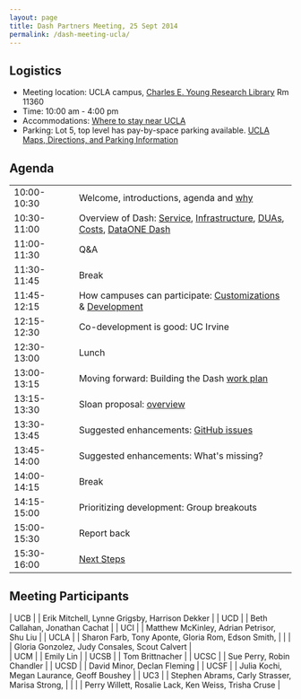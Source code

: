 ```yaml
---
layout: page
title: Dash Partners Meeting, 25 Sept 2014
permalink: /dash-meeting-ucla/
---
```


## Logistics

* Meeting location: UCLA campus, [Charles E. Young Research Library](http://www.library.ucla.edu/libraries/researchlibrary/research-library-charles-e-young) Rm 11360
* Time: 10:00 am - 4:00 pm
* Accommodations: [Where to stay near UCLA](http://www.admissions.ucla.edu/tours/accommodations.htm)
* Parking: Lot 5, top level has pay-by-space parking available. [UCLA Maps, Directions, and Parking Information](http://www.ucla.edu/maps-directions-parking/)

## Agenda

<table style="width:100%">
  <tr>
    <td>10:00-10:30</td>
  	<td> </td>
    <td>Welcome, introductions, agenda and <a href="https://docs.google.com/presentation/d/1R85J-jDkpWIA7-STE-tmzdF7I4fqZnrF0pyRMYaSQNo/edit#slide=id.p14">why</a></td> 
  </tr>
  <tr>
    <td>10:30-11:00</td>
   	<td> </td>
   <td>Overview of Dash: <a href="http://dash-dev.ucop.edu">Service</a>, <a href="https://docs.google.com/presentation/d/1-z2paQvWqnoUGjvfextWW74EizcCrRJa10u3-vjdgls/edit#slide=id.p13">Infrastructure</a>, <a href="https://docs.google.com/presentation/d/1Q6lZzfX8pHLct4DHWCFXI8GFLTqiHz60uWqjd_JiNzk/edit#slide=id.p">DUAs</a>, <a href="https://docs.google.com/presentation/d/1bbMlTZdhfOlVNm4a3zvZeR-YkPFObnFEpD7wz_PQ9Xc/edit#slide=id.p15">Costs</a>, <a href="https://docs.google.com/presentation/d/1mI-kFiy51uDYrBriG7WLFHTKiZMZupsRrDHSg44Ke_Y/edit#slide=id.g3a25536f1_01">DataONE Dash</a></td> 
  </tr>
    <tr>
    <td>11:00-11:30</td>
  	<td> </td>
    <td>Q&A</td> 
  </tr>
</tr>
    <tr>
    <td>11:30-11:45</td>
  	<td> </td>
    <td>Break</td> 
  </tr>
  </tr>
    <tr>
    <td>11:45-12:15</td>
   	<td> </td>
   <td>How campuses can participate: <a href="https://docs.google.com/presentation/d/1ulpZVstkjtmOyjTzk4vlaeJwSLJ8bR1tMzDKWEWxyM0/edit?usp=sharing">Customizations</a> & <a href="https://github.com/CDLUC3/dash/wiki/Contributing-to-Dash-Development">Development</a></td> 
  </tr>
  <tr>
  	<td>12:15-12:30</td>
  	<td> </td>
  	<td>Co-development is good: UC Irvine</td>
  </tr>
<tr>
  	<td>12:30-13:00</td>
  	<td> </td>
  	<td>Lunch</td>
  </tr>
<tr>
  	<td>13:00-13:15</td>
  	<td> </td>
  	<td>Moving forward: Building the Dash <a href="https://docs.google.com/presentation/d/1IseiELCx_Bv-dKCE5Jj7GsYJpcPLufzDlx9fWVyq4L8/edit#slide=id.p">work plan</a></td>
  </tr>
  <tr>
  	<td>13:15-13:30</td>
  	<td> </td>
  	<td>Sloan proposal: <a href="https://docs.google.com/presentation/d/1neCHGw0sQJwii27KKpDilBPHPwflL3uvy7jC2NTV6qU/edit#slide=id.p17">overview</a></td>
  </tr>
<tr>
  	<td>13:30-13:45</td>
  	<td> </td>
  	<td>Suggested enhancements: <a href="hhttps://docs.google.com/document/d/1SL1vkY97CF2pnawrJS0M_C7uMp6dW0Gia_2OSiWIVcM/edit?usp=sharing">GitHub issues</a></td>
  </tr>
  <tr>
  	<td>13:45-14:00</td>
  	<td> </td>
  	<td>Suggested enhancements: What's missing?</td>
  </tr>
  <tr>
  	<td>14:00-14:15</td>
  	<td> </td>
  	<td>Break</td>
  </tr> 
  <tr>
  	<td>14:15-15:00</td>
  	<td> </td>
  	<td>Prioritizing development: Group breakouts</td>
  </tr>
   <tr>
  	<td>15:00-15:30</td>
  	<td> </td>
  	<td>Report back</td>
  </tr>
   <tr>
  	<td>15:30-16:00</td>
  	<td> </td>
  	<td><a href="https://docs.google.com/presentation/d/1jblyQjpCTXiWlnRxJjdTSl1YhaYR82LbmV4hdg2Mv3E/edit?usp=sharing">Next Steps</a></td>
  </tr>
</table>


## Meeting Participants


| UCB 	| | Erik Mitchell, Lynne Grigsby, Harrison Dekker 		| 
| UCD 	| | Beth Callahan, Jonathan Cachat 						| 
| UCI 	| | Matthew McKinley, Adrian Petrisor, Shu Liu 			| 
| UCLA 	| | Sharon Farb, Tony Aponte, Gloria Rom, Edson Smith,		|
| 		| | Gloria Gonzolez, Judy Consales, Scout Calvert 		|  
| UCM 	| | Emily Lin 											| 
| UCSB 	| | Tom Brittnacher 										| 
| UCSC 	| | Sue Perry, Robin Chandler 							| 
| UCSD 	| | David Minor, Declan Fleming 							| 
| UCSF 	| | Julia Kochi, Megan Laurance, Geoff Boushey 			|
| UC3 	| | Stephen Abrams, Carly Strasser, Marisa Strong, 		|
|		| | Perry Willett, Rosalie Lack, Ken Weiss, Trisha Cruse 	| 